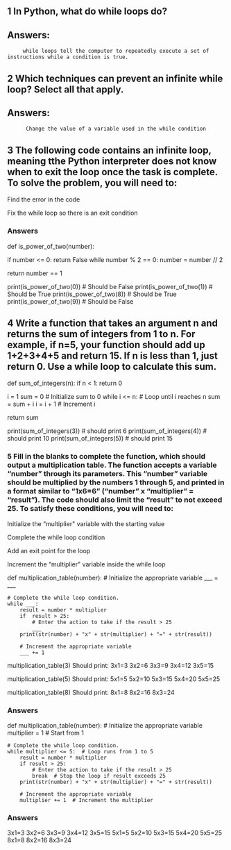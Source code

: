 ## 1  In Python, what do while loops do?

## Answers:
         while loops tell the computer to repeatedly execute a set of instructions while a condition is true.

## 2 Which techniques can prevent an infinite while loop? Select all that apply.

## Answers:
          Change the value of a variable used in the while condition

## 3 The following code contains an infinite loop, meaning tthe Python interpreter does not know when to exit the loop once the task is complete. To solve the problem, you will need to:

Find the error in the code

Fix the while loop so there is an exit condition

### Answers ###
def is_power_of_two(number):

  if number <= 0:
    return False
  while number % 2 == 0:
    number = number // 2

  return number == 1
  
print(is_power_of_two(0)) # Should be False
print(is_power_of_two(1)) # Should be True
print(is_power_of_two(8)) # Should be True
print(is_power_of_two(9)) # Should be False

## 4 Write a function that takes an argument n and returns the sum of integers from 1 to n. For example, if n=5, your function should add up 1+2+3+4+5 and return 15. If n is less than 1, just return 0. Use a while loop to calculate this sum. 

 def sum_of_integers(n):
  if n < 1:
    return 0

  i = 1
  sum = 0  # Initialize sum to 0
  while i <= n:  # Loop until i reaches n
    sum = sum + i
    i = i + 1  # Increment i

  return sum


print(sum_of_integers(3))  # should print 6
print(sum_of_integers(4))  # should print 10
print(sum_of_integers(5))  # should print 15

### 5 Fill in the blanks to complete the function, which should output a multiplication table. The function accepts a variable “number” through its parameters. This “number” variable should be multiplied by the numbers 1 through 5, and printed in a format similar to “1x6=6” (“number” x “multiplier” = “result”). The code should also limit the “result” to not exceed 25. To satisfy these conditions, you will need to:

 Initialize the “multiplier" variable with the starting value

 Complete the while loop condition

 Add an exit point for the loop

 Increment the “multiplier" variable inside the while loop

def multiplication_table(number):
    # Initialize the appropriate variable
    ___ = ___


    # Complete the while loop condition.
    while ___:
        result = number * multiplier 
        if  result > 25:
            # Enter the action to take if the result > 25
            ___
        print(str(number) + "x" + str(multiplier) + "=" + str(result))
        
        # Increment the appropriate variable
        ___ += 1


multiplication_table(3) 
 Should print: 
 3x1=3 
 3x2=6 
 3x3=9 
 3x4=12 
 3x5=15


multiplication_table(5) 
Should print: 
 5x1=5
 5x2=10
 5x3=15
 5x4=20
 5x5=25

multiplication_table(8) 
 Should print:
 8x1=8
 8x2=16
 8x3=24

### Answers ###
def multiplication_table(number):
    # Initialize the appropriate variable
    multiplier = 1  # Start from 1

    # Complete the while loop condition.
    while multiplier <= 5:  # Loop runs from 1 to 5
        result = number * multiplier
        if result > 25:
            # Enter the action to take if the result > 25
            break  # Stop the loop if result exceeds 25
        print(str(number) + "x" + str(multiplier) + "=" + str(result))
        
        # Increment the appropriate variable
        multiplier += 1  # Increment the multiplier

### Answers ###
3x1=3
3x2=6
3x3=9
3x4=12
3x5=15
5x1=5
5x2=10
5x3=15
5x4=20
5x5=25
8x1=8
8x2=16
8x3=24
